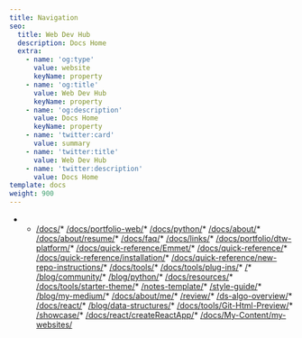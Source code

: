 ```yaml
---
title: Navigation
seo:
  title: Web Dev Hub
  description: Docs Home
  extra:
    - name: 'og:type'
      value: website
      keyName: property
    - name: 'og:title'
      value: Web Dev Hub
      keyName: property
    - name: 'og:description'
      value: Docs Home
      keyName: property
    - name: 'twitter:card'
      value: summary
    - name: 'twitter:title'
      value: Web Dev Hub
    - name: 'twitter:description'
      value: Docs Home
template: docs
weight: 900
---
```

*   *   [/docs/](https://bgoonz-blog.netlify.app/docs/)*   [/docs/portfolio-web/](https://bgoonz-blog.netlify.app/docs/portfolio-web/)*   [/docs/python/](https://bgoonz-blog.netlify.app/docs/python/)*   [/docs/about/](https://bgoonz-blog.netlify.app/docs/about/)*   [/docs/about/resume/](https://bgoonz-blog.netlify.app/docs/about/resume/)*   [/docs/faq/](https://bgoonz-blog.netlify.app/docs/faq/)*   [/docs/links/](https://bgoonz-blog.netlify.app/docs/links/)*   [/docs/portfolio/dtw-platform/](https://bgoonz-blog.netlify.app/docs/portfolio/dtw-platform/)*   [/docs/quick-reference/Emmet/](https://bgoonz-blog.netlify.app/docs/quick-reference/Emmet/)*   [/docs/quick-reference/](https://bgoonz-blog.netlify.app/docs/quick-reference/)*   [/docs/quick-reference/installation/](https://bgoonz-blog.netlify.app/docs/quick-reference/installation/)*   [/docs/quick-reference/new-repo-instructions/](https://bgoonz-blog.netlify.app/docs/quick-reference/new-repo-instructions/)*   [/docs/tools/](https://bgoonz-blog.netlify.app/docs/tools/)*   [/docs/tools/plug-ins/](https://bgoonz-blog.netlify.app/docs/tools/plug-ins/)*   [/](https://bgoonz-blog.netlify.app/)*   [/blog/community/](https://bgoonz-blog.netlify.app/blog/community/)*   [/blog/python/](https://bgoonz-blog.netlify.app/blog/python/)*   [/docs/resources/](https://bgoonz-blog.netlify.app/docs/resources/)*   [/docs/tools/starter-theme/](https://bgoonz-blog.netlify.app/docs/tools/starter-theme/)*   [/notes-template/](https://bgoonz-blog.netlify.app/notes-template/)*   [/style-guide/](https://bgoonz-blog.netlify.app/style-guide/)*   [/blog/my-medium/](https://bgoonz-blog.netlify.app/blog/my-medium/)*   [/docs/about/me/](https://bgoonz-blog.netlify.app/docs/about/me/)*   [/review/](https://bgoonz-blog.netlify.app/review/)*   [/ds-algo-overview/](https://bgoonz-blog.netlify.app/ds-algo-overview/)*   [/docs/react/](https://bgoonz-blog.netlify.app/docs/react/)*   [/blog/data-structures/](https://bgoonz-blog.netlify.app/blog/data-structures/)*   [/docs/tools/Git-Html-Preview/](https://bgoonz-blog.netlify.app/docs/tools/Git-Html-Preview/)*   [/showcase/](https://bgoonz-blog.netlify.app/showcase/)*   [/docs/react/createReactApp/](https://bgoonz-blog.netlify.app/docs/react/createReactApp/)*   [/docs/My-Content/my-websites/](https://bgoonz-blog.netlify.app/docs/My-Content/my-websites/)



